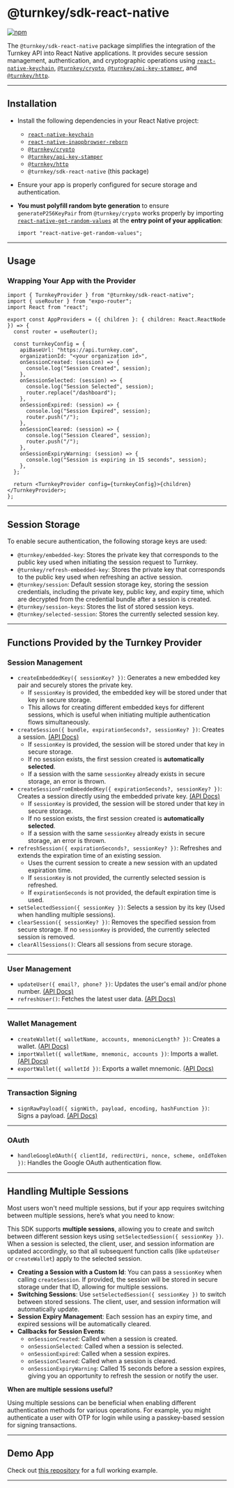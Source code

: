 # **@turnkey/sdk-react-native**

[![npm](https://img.shields.io/npm/v/@turnkey/sdk-react-native?color=%234C48FF)](https://www.npmjs.com/package/@turnkey/sdk-react-native)

The `@turnkey/sdk-react-native` package simplifies the integration of the Turnkey API into React Native applications. It provides secure session management, authentication, and cryptographic operations using [`react-native-keychain`](https://github.com/oblador/react-native-keychain), [`@turnkey/crypto`](../crypto/), [`@turnkey/api-key-stamper`](../api-key-stamper/), and [`@turnkey/http`](../http/).

---

## **Installation**

- Install the following dependencies in your React Native project:
  - [`react-native-keychain`](https://www.npmjs.com/package/react-native-keychain)
  - [`react-native-inappbrowser-reborn`](https://www.npmjs.com/package/react-native-inappbrowser-reborn)
  - [`@turnkey/crypto`](../crypto/)
  - [`@turnkey/api-key-stamper`](../api-key-stamper/)
  - [`@turnkey/http`](../http/)
  - `@turnkey/sdk-react-native` (this package)
- Ensure your app is properly configured for secure storage and authentication.
- **You must polyfill random byte generation** to ensure `generateP256KeyPair` from `@turnkey/crypto` works properly by importing [`react-native-get-random-values`](https://www.npmjs.com/package/react-native-get-random-values) at the **entry point of your application**:

  ```tsx
  import "react-native-get-random-values";
  ```

---

## **Usage**

### **Wrapping Your App with the Provider**

```tsx
import { TurnkeyProvider } from "@turnkey/sdk-react-native";
import { useRouter } from "expo-router";
import React from "react";

export const AppProviders = ({ children }: { children: React.ReactNode }) => {
  const router = useRouter();

  const turnkeyConfig = {
    apiBaseUrl: "https://api.turnkey.com",
    organizationId: "<your organization id>",
    onSessionCreated: (session) => {
      console.log("Session Created", session);
    },
    onSessionSelected: (session) => {
      console.log("Session Selected", session);
      router.replace("/dashboard");
    },
    onSessionExpired: (session) => {
      console.log("Session Expired", session);
      router.push("/");
    },
    onSessionCleared: (session) => {
      console.log("Session Cleared", session);
      router.push("/");
    },
    onSessionExpiryWarning: (session) => {
      console.log("Session is expiring in 15 seconds", session);
    },
  };

  return <TurnkeyProvider config={turnkeyConfig}>{children}</TurnkeyProvider>;
};
```

---

## **Session Storage**

To enable secure authentication, the following storage keys are used:

- `@turnkey/embedded-key`: Stores the private key that corresponds to the public key used when initiating the session request to Turnkey.
- `@turnkey/refresh-embedded-key`: Stores the private key that corresponds to the public key used when refreshing an active session.
- `@turnkey/session`: Default session storage key, storing the session credentials, including the private key, public key, and expiry time, which are decrypted from the credential bundle after a session is created.
- `@turnkey/session-keys`: Stores the list of stored session keys.
- `@turnkey/selected-session`: Stores the currently selected session key.

---

## **Functions Provided by the Turnkey Provider**

### **Session Management**

- `createEmbeddedKey({ sessionKey? })`: Generates a new embedded key pair and securely stores the private key.
  - If `sessionKey` is provided, the embedded key will be stored under that key in secure storage.
  - This allows for creating different embedded keys for different sessions, which is useful when initiating multiple authentication flows simultaneously.
- `createSession({ bundle, expirationSeconds?, sessionKey? })`: Creates a session. [(API Docs)](https://docs.turnkey.com/api#tag/Sessions/operation/CreateReadWriteSession)
  - If `sessionKey` is provided, the session will be stored under that key in secure storage.
  - If no session exists, the first session created is **automatically selected**.
  - If a session with the same `sessionKey` already exists in secure storage, an error is thrown.
- `createSessionFromEmbeddedKey({ expirationSeconds?, sessionKey? })`: Creates a session directly using the embedded private key. [(API Docs)](https://docs.turnkey.com/api#tag/Sessions/operation/CreateReadWriteSession)
  - If `sessionKey` is provided, the session will be stored under that key in secure storage.
  - If no session exists, the first session created is **automatically selected**.
  - If a session with the same `sessionKey` already exists in secure storage, an error is thrown.
- `refreshSession({ expirationSeconds?, sessionKey? })`: Refreshes and extends the expiration time of an existing session.
  - Uses the current session to create a new session with an updated expiration time.
  - If `sessionKey` is not provided, the currently selected session is refreshed.
  - If `expirationSeconds` is not provided, the default expiration time is used.
- `setSelectedSession({ sessionKey })`: Selects a session by its key (Used when handling multiple sessions).
- `clearSession({ sessionKey? })`: Removes the specified session from secure storage. If no `sessionKey` is provided, the currently selected session is removed.
- `clearAllSessions()`: Clears all sessions from secure storage.

---

### **User Management**

- `updateUser({ email?, phone? })`: Updates the user's email and/or phone number. [(API Docs)](https://docs.turnkey.com/api#tag/Users/operation/UpdateUser)
- `refreshUser()`: Fetches the latest user data. [(API Docs)](https://docs.turnkey.com/api#tag/Sessions)

---

### **Wallet Management**

- `createWallet({ walletName, accounts, mnemonicLength? })`: Creates a wallet. [(API Docs)](https://docs.turnkey.com/api#tag/Wallets/operation/CreateWallet)
- `importWallet({ walletName, mnemonic, accounts })`: Imports a wallet. [(API Docs)](https://docs.turnkey.com/api#tag/Wallets/operation/ImportWallet)
- `exportWallet({ walletId })`: Exports a wallet mnemonic. [(API Docs)](https://docs.turnkey.com/api#tag/Wallets/operation/ExportWallet)

---

### **Transaction Signing**

- `signRawPayload({ signWith, payload, encoding, hashFunction })`: Signs a payload. [(API Docs)](https://docs.turnkey.com/api#tag/Signing/operation/SignRawPayload)

---

### **OAuth**

- `handleGoogleOAuth({ clientId, redirectUri, nonce, scheme, onIdToken })`: Handles the Google OAuth authentication flow.

---

## **Handling Multiple Sessions**

Most users won't need multiple sessions, but if your app requires switching between multiple sessions, here’s what you need to know:

This SDK supports **multiple sessions**, allowing you to create and switch between different session keys using `setSelectedSession({ sessionKey })`. When a session is selected, the client, user, and session information are updated accordingly, so that all subsequent function calls (like `updateUser` or `createWallet`) apply to the selected session.

- **Creating a Session with a Custom Id**: You can pass a `sessionKey` when calling `createSession`. If provided, the session will be stored in secure storage under that ID, allowing for multiple sessions.
- **Switching Sessions**: Use `setSelectedSession({ sessionKey })` to switch between stored sessions. The client, user, and session information will automatically update.
- **Session Expiry Management**: Each session has an expiry time, and expired sessions will be automatically cleared.
- **Callbacks for Session Events**:
  - `onSessionCreated`: Called when a session is created.
  - `onSessionSelected`: Called when a session is selected.
  - `onSessionExpired`: Called when a session expires.
  - `onSessionCleared`: Called when a session is cleared.
  - `onSessionExpiryWarning`: Called 15 seconds before a session expires, giving you an opportunity to refresh the session or notify the user.

**When are multiple sessions useful?**

Using multiple sessions can be beneficial when enabling different authentication methods for various operations. For example, you might authenticate a user with OTP for login while using a passkey-based session for signing transactions.

---

## **Demo App**

Check out [this repository](https://github.com/tkhq/react-native-demo-wallet) for a full working example.

---
